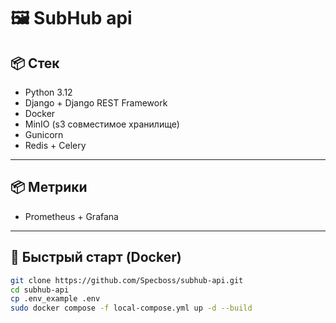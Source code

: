 # 🖼️ SubHub api

## 📦 Стек

- Python 3.12
- Django + Django REST Framework
- Docker
- MinIO (s3 совместимое хранилище)
- Gunicorn
- Redis + Celery

---

## 📦 Метрики

- Prometheus + Grafana

---

## 🚀 Быстрый старт (Docker)

```bash
git clone https://github.com/Specboss/subhub-api.git
cd subhub-api
cp .env_example .env
sudo docker compose -f local-compose.yml up -d --build

